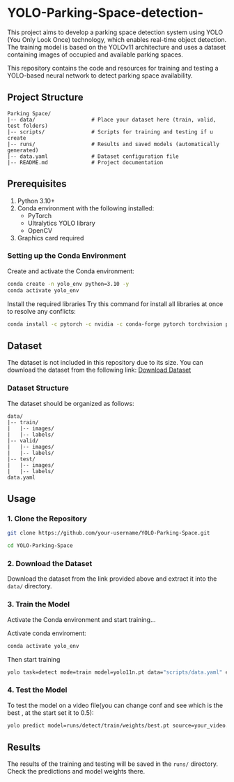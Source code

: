 # YOLO-Parking-Space-detection-
This project aims to develop a parking space detection system using YOLO (You Only Look Once) technology, which enables real-time object detection. The training model is based on the YOLOv11 architecture and uses a dataset containing images of occupied and available parking spaces.



This repository contains the code and resources for training and testing a YOLO-based neural network to detect parking space availability.

## Project Structure
```
Parking Space/
|-- data/                  # Place your dataset here (train, valid, test folders)
|-- scripts/               # Scripts for training and testing if u create 
|-- runs/                  # Results and saved models (automatically generated)
|-- data.yaml              # Dataset configuration file
|-- README.md              # Project documentation
```

## Prerequisites
1. Python 3.10+
2. Conda environment with the following installed:
   - PyTorch
   - Ultralytics YOLO library
   - OpenCV
3. Graphics card required 
     
### Setting up the Conda Environment
Create and activate the Conda environment:
```bash
conda create -n yolo_env python=3.10 -y
conda activate yolo_env
```
Install the required libraries
Try this command for install all libraries at once to resolve any conflicts:
```bash
conda install -c pytorch -c nvidia -c conda-forge pytorch torchvision pytorch-cuda=11.8 ultralytics
```

## Dataset
The dataset is not included in this repository due to its size. You can download the dataset from the following link:
[Download Dataset](https://universe.roboflow.com/muhammad-syihab-bdynf/parking-space-ipm1b)

### Dataset Structure
The dataset should be organized as follows:
```
data/
|-- train/
|   |-- images/
|   |-- labels/
|-- valid/
|   |-- images/
|   |-- labels/
|-- test/
|   |-- images/
|   |-- labels/
data.yaml
```

## Usage

### 1. Clone the Repository
```bash
git clone https://github.com/your-username/YOLO-Parking-Space.git

cd YOLO-Parking-Space
```

### 2. Download the Dataset
Download the dataset from the link provided above and extract it into the `data/` directory.

### 3. Train the Model
Activate the Conda environment and start training...

Activate conda enviroment: 
```bash
conda activate yolo_env
```
Then start training 
```bash
yolo task=detect mode=train model=yolo11n.pt data="scripts/data.yaml" epochs=100 imgsz=640 batch=16 device=0
```

### 4. Test the Model
To test the model on a video file(you can change conf and see which is the best , at the start set it to 0.5):
```bash
yolo predict model=runs/detect/train/weights/best.pt source=your_video.mp4 conf=0.5
```

## Results
The results of the training and testing will be saved in the `runs/` directory. Check the predictions and model weights there.


